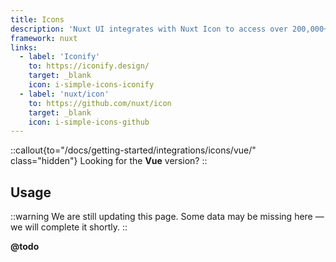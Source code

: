 ```yaml
---
title: Icons
description: 'Nuxt UI integrates with Nuxt Icon to access over 200,000+ icons from Iconify.'
framework: nuxt
links:
  - label: 'Iconify'
    to: https://iconify.design/
    target: _blank
    icon: i-simple-icons-iconify
  - label: 'nuxt/icon'
    to: https://github.com/nuxt/icon
    target: _blank
    icon: i-simple-icons-github
---
```


::callout{to="/docs/getting-started/integrations/icons/vue/" class="hidden"}
Looking for the **Vue** version?
::

## Usage

::warning
We are still updating this page. Some data may be missing here — we will complete it shortly.
::

**@todo**
